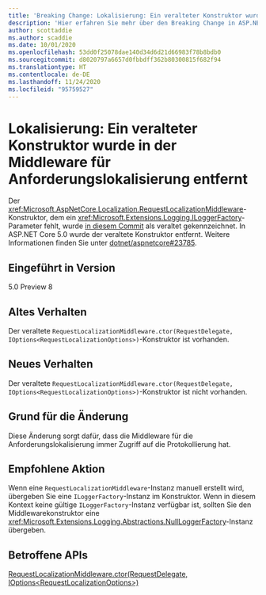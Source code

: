 ```yaml
---
title: 'Breaking Change: Lokalisierung: Ein veralteter Konstruktor wurde in der Middleware für Anforderungslokalisierung entfernt'
description: 'Hier erfahren Sie mehr über den Breaking Change in ASP.NET Core 5.0 mit dem Titel „Lokalisierung: Ein veralteter Konstruktor wurde in der Middleware für Anforderungslokalisierung entfernt'
author: scottaddie
ms.author: scaddie
ms.date: 10/01/2020
ms.openlocfilehash: 53dd0f25078dae140d34d6d21d66983f78b8bdb0
ms.sourcegitcommit: d8020797a6657d0fbbdff362b80300815f682f94
ms.translationtype: HT
ms.contentlocale: de-DE
ms.lasthandoff: 11/24/2020
ms.locfileid: "95759527"
---
```

# <a name="localization-obsolete-constructor-removed-in-request-localization-middleware"></a>Lokalisierung: Ein veralteter Konstruktor wurde in der Middleware für Anforderungslokalisierung entfernt

Der <xref:Microsoft.AspNetCore.Localization.RequestLocalizationMiddleware>-Konstruktor, dem ein <xref:Microsoft.Extensions.Logging.ILoggerFactory>-Parameter fehlt, wurde [in diesem Commit](https://github.com/dotnet/aspnetcore/commit/ba8c6ccf6fd3eeb7fc42a159d362b15eae4fb3a0) als veraltet gekennzeichnet. In ASP.NET Core 5.0 wurde der veraltete Konstruktor entfernt. Weitere Informationen finden Sie unter [dotnet/aspnetcore#23785](https://github.com/dotnet/aspnetcore/issues/23785).

## <a name="version-introduced"></a>Eingeführt in Version

5.0 Preview 8

## <a name="old-behavior"></a>Altes Verhalten

Der veraltete `RequestLocalizationMiddleware.ctor(RequestDelegate, IOptions<RequestLocalizationOptions>)`-Konstruktor ist vorhanden.

## <a name="new-behavior"></a>Neues Verhalten

Der veraltete `RequestLocalizationMiddleware.ctor(RequestDelegate, IOptions<RequestLocalizationOptions>)`-Konstruktor ist nicht vorhanden.

## <a name="reason-for-change"></a>Grund für die Änderung

Diese Änderung sorgt dafür, dass die Middleware für die Anforderungslokalisierung immer Zugriff auf die Protokollierung hat.

## <a name="recommended-action"></a>Empfohlene Aktion

Wenn eine `RequestLocalizationMiddleware`-Instanz manuell erstellt wird, übergeben Sie eine `ILoggerFactory`-Instanz im Konstruktor. Wenn in diesem Kontext keine gültige `ILoggerFactory`-Instanz verfügbar ist, sollten Sie den Middlewarekonstruktor eine <xref:Microsoft.Extensions.Logging.Abstractions.NullLoggerFactory>-Instanz übergeben.

## <a name="affected-apis"></a>Betroffene APIs

[RequestLocalizationMiddleware.ctor(RequestDelegate, IOptions\<RequestLocalizationOptions>)](/dotnet/api/microsoft.aspnetcore.localization.requestlocalizationmiddleware.-ctor?view=aspnetcore-3.1#Microsoft_AspNetCore_Localization_RequestLocalizationMiddleware__ctor_Microsoft_AspNetCore_Http_RequestDelegate_Microsoft_Extensions_Options_IOptions_Microsoft_AspNetCore_Builder_RequestLocalizationOptions__)

<!--

### Category

ASP.NET Core

### Affected APIs

`M:Microsoft.AspNetCore.Localization.RequestLocalizationMiddleware.#ctor(Microsoft.AspNetCore.Http.RequestDelegate,Microsoft.Extensions.Options.IOptions{Microsoft.AspNetCore.Builder.RequestLocalizationOptions})`

-->
